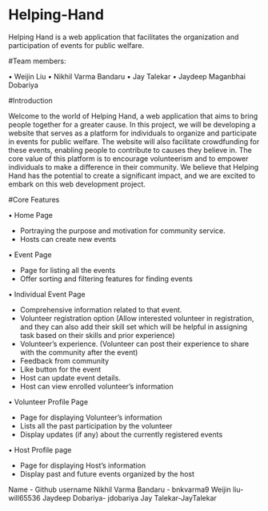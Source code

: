 # Helping-Hand
Helping Hand is a web application that facilitates the organization and participation of events for public welfare. 

#Team members:

• Weijin Liu
• Nikhil Varma Bandaru
• Jay Talekar
• Jaydeep Maganbhai Dobariya

#Introduction

Welcome to the world of Helping Hand, a web application that aims to bring people together for a greater cause. In this project, we will be developing a website that serves as a platform for individuals to organize and participate in events for public welfare. The website will also facilitate crowdfunding for these events, enabling people to contribute to causes they believe in. The core value of this platform is to encourage volunteerism and to empower individuals to make a difference in their community. We believe that Helping Hand has the potential to create a significant impact, and we are excited to embark on this web development project.

#Core Features

• Home Page

+ Portraying the purpose and motivation for community service.
+ Hosts can create new events

• Event Page

+ Page for listing all the events
+ Offer sorting and filtering features for finding events

• Individual Event Page

+ Comprehensive information related to that event.
+ Volunteer registration option (Allow interested volunteer in registration, and they can also add their skill set which will be helpful in assigning task based on their skills and prior experience)
+ Volunteer’s experience. (Volunteer can post their experience to share with the community after the event)
+ Feedback from community
+ Like button for the event
+ Host can update event details.
+ Host can view enrolled volunteer’s information

• Volunteer Profile Page

+ Page for displaying Volunteer’s information
+ Lists all the past participation by the volunteer
+ Display updates (if any) about the currently registered events

• Host Profile page

+ Page for displaying Host’s information
+ Display past and future events organized by the host

Name  - Github username
Nikhil Varma Bandaru - bnkvarma9
Weijin liu- will65536
Jaydeep Dobariya- jdobariya
Jay Talekar-JayTalekar
